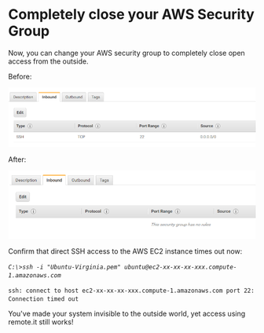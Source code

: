 # Completely close your AWS Security Group

Now, you can change your AWS security group to completely close open access from the outside.

Before:

![](../../.gitbook/assets/image%20%28206%29.png)

After:

![](../../.gitbook/assets/image%20%2869%29.png)

Confirm that direct SSH access to the AWS EC2 instance times out now:

_`C:\>ssh -i "Ubuntu-Virginia.pem" ubuntu@ec2-xx-xx-xx-xxx.compute-1.amazonaws.com`_ 

`ssh: connect to host ec2-xx-xx-xx-xxx.compute-1.amazonaws.com port 22: Connection timed out`

You've made your system invisible to the outside world, yet access using remote.it still works!



